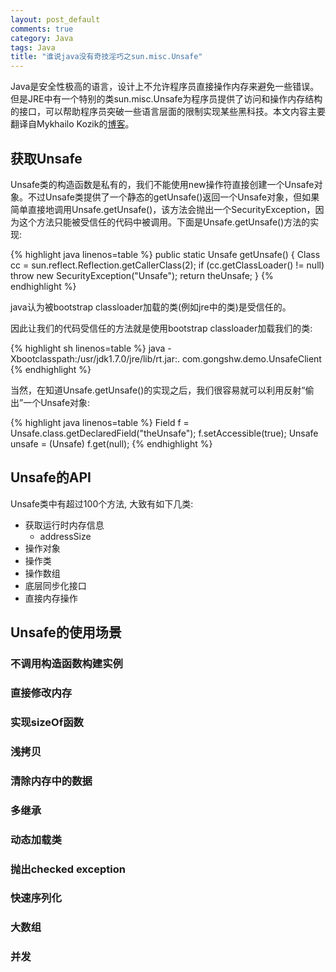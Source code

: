 ```yaml
---
layout: post_default
comments: true
category: Java
tags: Java
title: "谁说java没有奇技淫巧之sun.misc.Unsafe"
---
```


Java是安全性极高的语言，设计上不允许程序员直接操作内存来避免一些错误。但是JRE中有一个特别的类sun.misc.Unsafe为程序员提供了访问和操作内存结构的接口，可以帮助程序员突破一些语言层面的限制实现某些黑科技。本文内容主要翻译自Mykhailo Kozik的[博客](http://mishadoff.com/blog/java-magic-part-4-sun-dot-misc-dot-unsafe/ "Java Magic. Part 4: sun.misc.Unsafe")。

## 获取Unsafe

Unsafe类的构造函数是私有的，我们不能使用new操作符直接创建一个Unsafe对象。不过Unsafe类提供了一个静态的getUnsafe()返回一个Unsafe对象，但如果简单直接地调用Unsafe.getUnsafe()，该方法会抛出一个SecurityException，因为这个方法只能被受信任的代码中被调用。下面是Unsafe.getUnsafe()方法的实现:

{% highlight java linenos=table %}
public static Unsafe getUnsafe() {
    Class cc = sun.reflect.Reflection.getCallerClass(2);
    if (cc.getClassLoader() != null)
        throw new SecurityException("Unsafe");
    return theUnsafe;
}
{% endhighlight %}

java认为被bootstrap classloader加载的类(例如jre中的类)是受信任的。

因此让我们的代码受信任的方法就是使用bootstrap classloader加载我们的类:

{% highlight sh linenos=table %}
java -Xbootclasspath:/usr/jdk1.7.0/jre/lib/rt.jar:. com.gongshw.demo.UnsafeClient
{% endhighlight %}

当然，在知道Unsafe.getUnsafe()的实现之后，我们很容易就可以利用反射“偷出”一个Unsafe对象:

{% highlight java linenos=table %}
Field f = Unsafe.class.getDeclaredField("theUnsafe");
f.setAccessible(true);
Unsafe unsafe = (Unsafe) f.get(null);
{% endhighlight %}

## Unsafe的API

Unsafe类中有超过100个方法, 大致有如下几类:

  - 获取运行时内存信息
    - addressSize
  - 操作对象
  - 操作类
  - 操作数组
  - 底层同步化接口
  - 直接内存操作

## Unsafe的使用场景

### 不调用构造函数构建实例

### 直接修改内存

### 实现sizeOf函数

### 浅拷贝

### 清除内存中的数据

### 多继承

### 动态加载类

### 抛出checked exception

### 快速序列化

### 大数组

### 并发
